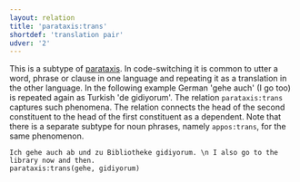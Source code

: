 ```yaml
---
layout: relation
title: 'parataxis:trans'
shortdef: 'translation pair'
udver: '2'
---
```


This is a subtype of  [parataxis](). 
In code-switching it is common to utter a word, phrase or clause in one language and repeating it as a translation in the other language. 
In the following example German 'gehe auch' (I go too) is repeated again as Turkish 'de gidiyorum'. The relation `parataxis:trans` captures
such phenomena. The relation connects the head of the second constituent to the head of the first constituent as a dependent.
Note that there is a separate subtype for noun phrases, namely `appos:trans`, for the same phenomenon.


~~~ sdparse
Ich gehe auch ab und zu Bibliotheke gidiyorum. \n I also go to the library now and then.
parataxis:trans(gehe, gidiyorum)
~~~


<!-- Interlanguage links updated Pá kvě 14 11:09:20 CEST 2021 -->
